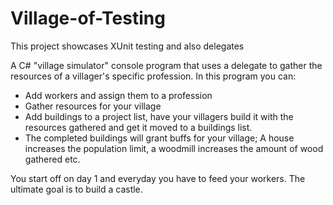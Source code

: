 # Village-of-Testing
This project showcases XUnit testing and also delegates

A C# "village simulator" console program that uses a delegate to gather the resources of a villager's specific profession.
In this program you can:
- Add workers and assign them to a profession
- Gather resources for your village
- Add buildings to a project list, have your villagers build it with the resources gathered and get it moved to a buildings list.
- The completed buildings will grant buffs for your village; A house increases the population limit, a woodmill increases the amount of wood gathered etc.

You start off on day 1 and everyday you have to feed your workers. The ultimate goal is to build a castle.
